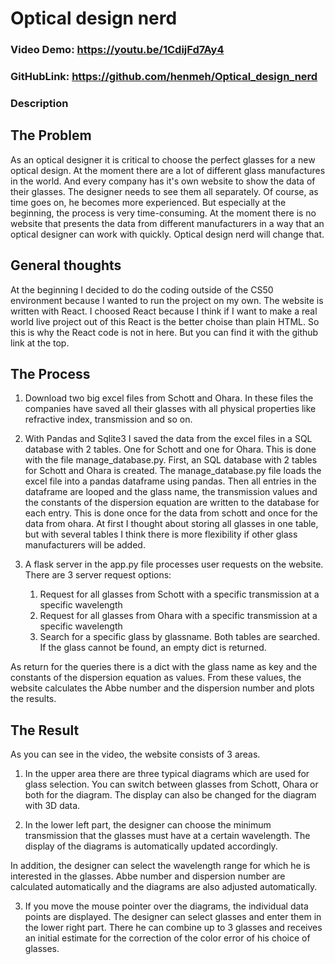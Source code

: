 # Optical design nerd
### Video Demo: https://youtu.be/1CdijFd7Ay4
### GitHubLink: https://github.com/henmeh/Optical_design_nerd
### Description
## The Problem
As an optical designer it is critical to choose the perfect glasses for a new optical design. At the moment there are a lot of different glass manufactures in the world. And every company has it's own website to show the data of their glasses. The designer needs to see them all separately. Of course, as time goes on, he becomes more experienced. But especially at the beginning, the process is very time-consuming. At the moment there is no website that presents the data from different manufacturers in a way that an optical designer can work with quickly. Optical design nerd will change that.

## General thoughts
At the beginning I decided to do the coding outside of the CS50 environment because I wanted to run the project on my own. The website is written with React. I choosed React because I think if I want to make a real world live project out of this React is the better choise than plain HTML. So this is why the React code is not in here. But you can find it with the github link at the top.

## The Process
1. Download two big excel files from Schott and Ohara. In these files the companies have saved all their glasses with all physical properties like refractive index, transmission and so on.

2. With Pandas and Sqlite3 I saved the data from the excel files in a SQL database with 2 tables. One for Schott and one for Ohara. This is done with the file manage_database.py.
   First, an SQL database with 2 tables for Schott and Ohara is created. The manage_database.py file loads the excel file into a pandas dataframe using pandas. Then all entries in the dataframe are looped and the glass name, the transmission values and the constants of the dispersion equation are written to the database for each entry.
   This is done once for the data from schott and once for the data from ohara. At first I thought about storing all glasses in one table, but with several tables I think there is more flexibility if other glass manufacturers will be added.

3. A flask server in the app.py file processes user requests on the website. There are 3 server request options:
    1. Request for all glasses from Schott with a specific transmission at a specific wavelength
    2. Request for all glasses from Ohara with a specific transmission at a specific wavelength
    3. Search for a specific glass by glassname. Both tables are searched. If the glass cannot be found, an empty dict is returned.

As return for the queries there is a dict with the glass name as key and the constants of the dispersion equation as values. From these values, the website calculates the Abbe number and the dispersion number and plots the results.

## The Result
As you can see in the video, the website consists of 3 areas.
1. In the upper area there are three typical diagrams which are used for glass selection. You can switch between glasses from Schott, Ohara or both for the diagram. The display can also be changed for the diagram with 3D data.

2. In the lower left part, the designer can choose the minimum transmission that the glasses must have at a certain wavelength. The display of the diagrams is automatically updated accordingly.

In addition, the designer can select the wavelength range for which he is interested in the glasses. Abbe number and dispersion number are calculated automatically and the diagrams are also adjusted automatically.

3. If you move the mouse pointer over the diagrams, the individual data points are displayed. The designer can select glasses and enter them in the lower right part. There he can combine up to 3 glasses and receives an initial estimate for the correction of the color error of his choice of glasses.